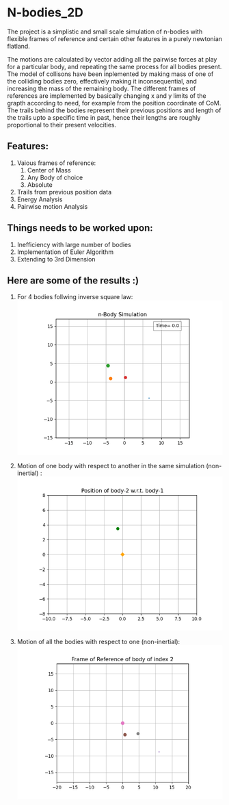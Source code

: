 # N-bodies_2D
The project is a simplistic and small scale simulation of n-bodies with flexible frames of reference and certain other features in a purely newtonian flatland.

The motions are calculated by vector adding all the pairwise forces at play for a particular body, and repeating the same process for all bodies present. The model of collisons have been inplemented by making mass of one of the colliding bodies zero, effectively making it inconsequential, and increasing the mass of the remaining body. The different frames of references are implemented by basically changing x and y limits of the grapth according to need, for example from the position coordinate of CoM. The trails behind the bodies represent their previous positions and length of the trails upto a specific time in past, hence their lengths are roughly proportional to their present velocities.

## Features: 
  1. Vaious frames of reference:
       1. Center of Mass
       2. Any Body of choice
       3. Absolute
  2. Trails from previous position data
  3. Energy Analysis
  4. Pairwise motion Analysis

## Things needs to be worked upon:
  1. Inefficiency with large number of bodies
  2.  Implementation of Euler Algorithm
  3.  Extending to 3rd Dimension


## Here are some of the results :)

1. For 4 bodies follwing inverse square law:
![alt text](https://github.com/samyakbrata/N-bodies_2D/blob/main/media/git.gif)

2. Motion of one body with respect to another in the same simulation (non-inertial) :
![alt text](https://github.com/samyakbrata/N-bodies_2D/blob/main/media/gitt.gif)

3. Motion of all the bodies with respect to one (non-inertial):
   ![alt text](https://github.com/samyakbrata/N-bodies_2D/blob/main/media/gittt.gif)
